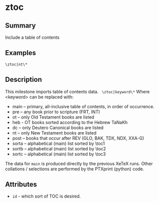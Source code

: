 # ztoc

## Summary
Include a table of contents
## Examples
```
\ztoc|nt\*
```
## Description
This milestone imports table of contents data.
` \ztoc|keyword\*`  Where &lt;keyword&gt; can be replaced with:

*  main – primary, all-inclusive table of contents, in order of occurrence.
*  pre – any book prior to scripture (FRT, INT)
*  ot – only Old Testament books are listed
*  heb - OT books sorted according to the Hebrew TaNaKh
*  dc – only Deutero Canonical books are listed
*  nt – only New Testament books are listed
*  post – books that occur after REV (GLO, BAK, TDX, NDX, XXA-G)
*  sorta – alphabetical (main) list sorted by \toc1
*  sortb – alphabetical (main) list sorted by \toc2
*  sortc – alphabetical (main) list sorted by \toc3

The data for `main` is produced directly by the previous XeTeX runs. Other collations / selections are performed by the PTXprint (python) code.

## Attributes
* `id` - which sort of TOC is desired.
